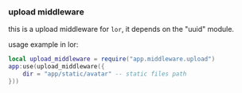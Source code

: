 ### upload middleware

this is a upload middleware for `lor`, it depends on the "uuid" module.

usage example in lor:

```lua
local upload_middleware = require("app.middleware.upload")
app:use(upload_middleware({
    dir = "app/static/avatar" -- static files path
}))
``` 
